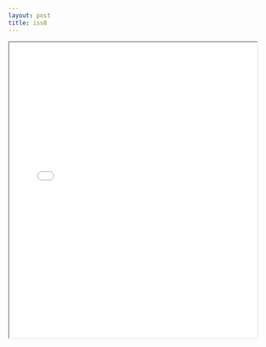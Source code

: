 ```yaml
---
layout: post
title: iss8
---
```


<div class="pdf-container">
<iframe src="/ea/assets/pdfs/misc/iss8.pdf" height="600" width="100%" allowFullScreen="true"></iframe>
</div>

